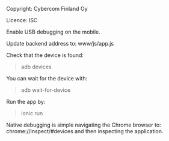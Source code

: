 Copyright: Cybercom Finland Oy

Licence: ISC

Enable USB debugging on the mobile.

Update backend address to: www/js/app.js

Check that the device is found:
> adb devices

You can wait for the device with:
> adb wait-for-device

Run the app by:
> ionic run

Native debugging is simple navigating the Chrome browser to:
 chrome://inspect/#devices
and then inspecting the application.
